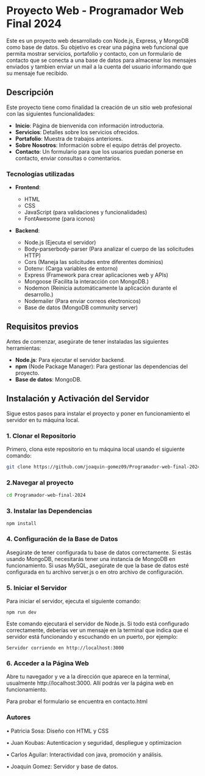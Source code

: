 # Proyecto Web - Programador Web Final 2024

Este es un proyecto web desarrollado con Node.js, Express, y MongoDB como base de datos. Su objetivo es crear una página web funcional que permita mostrar servicios, portafolio y contacto, con un formulario de contacto que se conecta a una base de datos para almacenar los mensajes enviados y tambien enviar un mail a la cuenta del usuario informando que su mensaje fue recibido.

## Descripción

Este proyecto tiene como finalidad la creación de un sitio web profesional con las siguientes funcionalidades:

- **Inicio**: Página de bienvenida con información introductoria.
- **Servicios**: Detalles sobre los servicios ofrecidos.
- **Portafolio**: Muestra de trabajos anteriores.
- **Sobre Nosotros**: Información sobre el equipo detrás del proyecto.
- **Contacto**: Un formulario para que los usuarios puedan ponerse en contacto, enviar consultas o comentarios.

### Tecnologías utilizadas

- **Frontend**:
  - HTML
  - CSS
  - JavaScript (para validaciones y funcionalidades)
  - FontAwesome (para iconos)
  
- **Backend**:
  - Node.js (Ejecuta el servidor)
  - Body-parserbody-parser (Para analizar el cuerpo de las solicitudes HTTP)
  - Cors (Maneja las solicitudes entre diferentes dominios)
  - Dotenv: (Carga variables de entorno)
  - Express (Framework para crear aplicaciones web y APIs)
  - Mongoose (Facilita la interacción con MongoDB.)
  - Nodemon (Reinicia automáticamente la aplicación durante el desarrollo.)
  - Nodemailer (Para enviar correos electronicos)
  - Base de datos (MongoDB community server)

## Requisitos previos

Antes de comenzar, asegúrate de tener instaladas las siguientes herramientas:

- **Node.js**: Para ejecutar el servidor backend.
- **npm** (Node Package Manager): Para gestionar las dependencias del proyecto.
- **Base de datos**: MongoDB.

## Instalación y Activación del Servidor

Sigue estos pasos para instalar el proyecto y poner en funcionamiento el servidor en tu máquina local.

### 1. Clonar el Repositorio

Primero, clona este repositorio en tu máquina local usando el siguiente comando:

```bash
git clone https://github.com/joaquin-gomez09/Programador-web-final-2024.git
```
### 2.Navegar al proyecto

```bash
cd Programador-web-final-2024
```

### 3. Instalar las Dependencias
```
npm install
```

### 4. Configuración de la Base de Datos
Asegúrate de tener configurada tu base de datos correctamente. Si estás usando MongoDB, necesitarás tener una instancia de MongoDB en funcionamiento. Si usas MySQL, asegúrate de que la base de datos esté configurada en tu archivo server.js o en otro archivo de configuración.

### 5. Iniciar el Servidor
Para iniciar el servidor, ejecuta el siguiente comando:
```
npm run dev
```

Este comando ejecutará el servidor de Node.js. Si todo está configurado correctamente, deberías ver un mensaje en la terminal que indica que el servidor está funcionando y escuchando en un puerto, por ejemplo:
````
Servidor corriendo en http://localhost:3000

````

### 6. Acceder a la Página Web
Abre tu navegador y ve a la dirección que aparece en la terminal, usualmente http://localhost:3000. Allí podrás ver la página web en funcionamiento.

Para probar el formulario se encuentra en <a> contacto.html </a> 

### Autores

• Patricia Sosa: Diseño con HTML y CSS

• Juan Koubas: Autenticacion y seguridad,  despliegue y optimizacion

• Carlos Aguilar: Interactividad con java, promoción y análisis.

• Joaquin Gomez: Servidor y base de datos.
